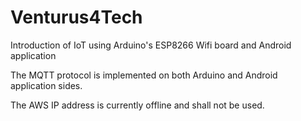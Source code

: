 # Venturus4Tech
Introduction of IoT using Arduino's ESP8266 Wifi board and Android application

The MQTT protocol is implemented on both Arduino and Android application sides.

The AWS IP address is currently offline and shall not be used.
